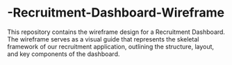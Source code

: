 # -Recruitment-Dashboard-Wireframe
This repository contains the wireframe design for a Recruitment Dashboard. The wireframe serves as a visual guide that represents the skeletal framework of our recruitment application, outlining the structure, layout, and key components of the dashboard.
